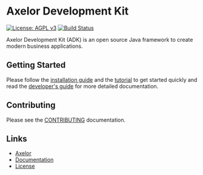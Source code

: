 # Axelor Development Kit

[uri_axelor]: http://www.axelor.com
[uri_docs]: http://docs.axelor.com/adk/latest/welcome/index.html
[uri_docs_install]: http://docs.axelor.com/adk/latest/welcome/index.html
[uri_docs_tutorial]: http://docs.axelor.com/adk/latest/tutorial/step1.html
[uri_docs_guide]: http://docs.axelor.com/adk/latest/dev_guide/index.html
[uri_license]: http://www.gnu.org/licenses/agpl.html
[uri_license_image]: https://img.shields.io/badge/License-AGPL%20v3-blue.svg

[![License: AGPL v3][uri_license_image]][uri_license]
[![Build Status](https://travis-ci.org/axelor/axelor-development-kit.svg)](https://travis-ci.org/axelor/axelor-development-kit)

Axelor Development Kit (ADK) is an open source Java framework to create modern business applications.

## Getting Started

Please follow the [installation guide][uri_docs_install] and
the [tutorial][uri_docs_tutorial] to get started quickly and read the
[developer's guide][uri_docs_guide] for more detailed documentation.

## Contributing

Please see the [CONTRIBUTING](CONTRIBUTING.md) documentation.

## Links

* [Axelor][uri_axelor]
* [Documentation][uri_docs]
* [License][uri_license]
